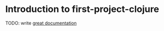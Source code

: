 # Introduction to first-project-clojure

TODO: write [great documentation](http://jacobian.org/writing/what-to-write/)
